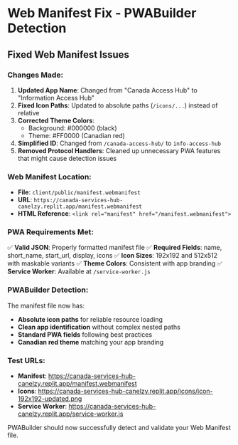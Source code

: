 # Web Manifest Fix - PWABuilder Detection

## Fixed Web Manifest Issues

### Changes Made:
1. **Updated App Name**: Changed from "Canada Access Hub" to "Information Access Hub"
2. **Fixed Icon Paths**: Updated to absolute paths (`/icons/...`) instead of relative
3. **Corrected Theme Colors**: 
   - Background: #000000 (black)
   - Theme: #FF0000 (Canadian red)
4. **Simplified ID**: Changed from `/canada-access-hub/` to `info-access-hub`
5. **Removed Protocol Handlers**: Cleaned up unnecessary PWA features that might cause detection issues

### Web Manifest Location:
- **File**: `client/public/manifest.webmanifest`
- **URL**: `https://canada-services-hub-canelzy.replit.app/manifest.webmanifest`
- **HTML Reference**: `<link rel="manifest" href="/manifest.webmanifest">`

### PWA Requirements Met:
✅ **Valid JSON**: Properly formatted manifest file
✅ **Required Fields**: name, short_name, start_url, display, icons
✅ **Icon Sizes**: 192x192 and 512x512 with maskable variants
✅ **Theme Colors**: Consistent with app branding
✅ **Service Worker**: Available at `/service-worker.js`

### PWABuilder Detection:
The manifest file now has:
- **Absolute icon paths** for reliable resource loading
- **Clean app identification** without complex nested paths
- **Standard PWA fields** following best practices
- **Canadian red theme** matching your app branding

### Test URLs:
- **Manifest**: https://canada-services-hub-canelzy.replit.app/manifest.webmanifest
- **Icons**: https://canada-services-hub-canelzy.replit.app/icons/icon-192x192-updated.png
- **Service Worker**: https://canada-services-hub-canelzy.replit.app/service-worker.js

PWABuilder should now successfully detect and validate your Web Manifest file.
